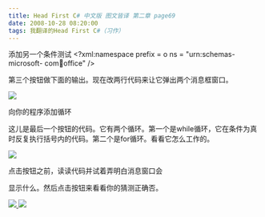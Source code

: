 ```yaml
---
title: Head First C# 中文版 图文皆译 第二章 page69
date: 2008-10-28 08:20:00
tags: 我翻译的Head First C#（习作）
---
```

添加另一个条件测试  <?xml:namespace prefix = o ns = "urn:schemas-microsoft-
com:office:office" />

第三个按钮做下面的输出。现在改两行代码来让它弹出两个消息框窗口。

![](https://p-blog.csdn.net/images/p_blog_csdn_net/cuipengfei1/EntryImages/20081028/%E6%88%AA%E5%9B%BE00.jpg)

向你的程序添加循环

这儿是最后一个按钮的代码。它有两个循环。第一个是while循环，它在条件为真时反复执行括号内的代码。第二个是for循环。看看它怎么工作的。

![](https://p-blog.csdn.net/images/p_blog_csdn_net/cuipengfei1/EntryImages/20081028/%E6%88%AA%E5%9B%BE01.jpg)

点击按钮之前，读读代码并试着弄明白消息窗口会

显示什么。然后点击按钮来看看你的猜测正确否。



[ ![](https://profile.csdnimg.cn/5/2/5/3_cuipengfei1)
![](https://g.csdnimg.cn/static/user-reg-year/1x/11.png)
](https://blog.csdn.net/cuipengfei1)





